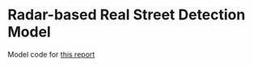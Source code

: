 # Radar-based Real Street Detection Model

Model code for [this report]([https://Grimnirobser/Radar-based-Real-Street-Detection-Model/CSC413_Final_Report.pdf](https://github.com/Grimnirobser/Radar-based-Real-Street-Detection-Model/blob/main/CSC413_Final_Report.pdf)https://github.com/Grimnirobser/Radar-based-Real-Street-Detection-Model/blob/main/CSC413_Final_Report.pdf)
